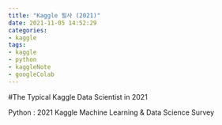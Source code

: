 ```yaml
---
title: "Kaggle 필사 (2021)"
date: 2021-11-05 14:52:29
categories:
- kaggle
tags:
- kaggle
- python
- kaggleNote
- googleColab
---
```


#The Typical Kaggle Data Scientist in 2021

Python : 2021 Kaggle Machine Learning & Data Science Survey



